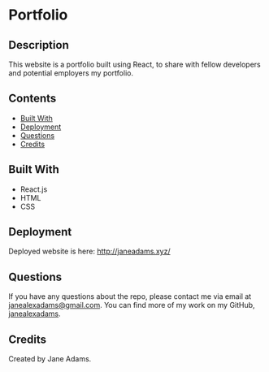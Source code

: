 # Portfolio

## Description
This website is a portfolio built using React, to share with fellow developers and potential employers my portfolio. 

## Contents
- [Built With](#built-with)
- [Deployment](#deployment)
- [Questions](#questions)
- [Credits](#credits)

## Built With
- React.js
- HTML
- CSS

## Deployment
Deployed website is here: http://janeadams.xyz/

## Questions
If you have any questions about the repo, please contact me via email at janealexadams@gmail.com. You can find more of my work on my GitHub, [janealexadams](https://github.com/janealexadams).

## Credits
Created by Jane Adams.